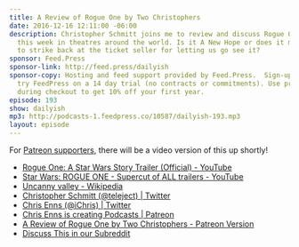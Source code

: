 ```yaml
---
title: A Review of Rogue One by Two Christophers
date: 2016-12-16 12:11:00 -06:00
description: Christopher Schmitt joins me to review and discuss Rogue One, which opened
  this week in theatres around the world. Is it A New Hope or does it make us want
  to strike back at the ticket seller for letting us go see it?
sponsor: Feed.Press
sponsor-link: http://feed.press/dailyish
sponsor-copy: Hosting and feed support provided by Feed.Press.  Sign-up today and
  try FeedPress on a 14 day trial (no contracts or commitments). Use promo code "dailyish"
  during checkout to get 10% off your first year.
episode: 193
show: dailyish
mp3: http://podcasts-1.feedpress.co/10587/dailyish-193.mp3
layout: episode
---
```


For <a href="https://www.patreon.com/ichris">Patreon supporters</a>, there will be a video version of this up shortly!</p>


* <a href="https://www.youtube.com/watch?v=frdj1zb9sMY">Rogue One: A Star Wars Story Trailer (Official) - YouTube</a>
* <a href="https://www.youtube.com/watch?v=D26gCL4CpKE">Star Wars: ROGUE ONE - Supercut of ALL trailers - YouTube</a>
* <a href="https://en.wikipedia.org/wiki/Uncanny_valley">Uncanny valley - Wikipedia</a>
* <a href="https://twitter.com/teleject">Christopher Schmitt (@teleject) | Twitter</a>
* <a href="https://twitter.com/ichris">Chris Enns (@iChris) | Twitter</a>
* <a href="https://www.patreon.com/ichris">Chris Enns is creating Podcasts | Patreon</a>
* <a href="https://www.patreon.com/posts/review-of-rogue-7514185">A Review of Rogue One by Two Christophers - Patreon Version</a>
* <a href="https://www.reddit.com/r/Goodstuff_fm/comments/5jaq03/dailyish_193_a_review_of_rogue_one_by_two/">Discuss This in our Subreddit</a>
